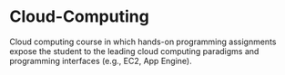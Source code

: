 # Cloud-Computing
Cloud computing course in which hands-on programming assignments expose the student to the leading cloud computing paradigms and programming interfaces (e.g., EC2, App Engine).
